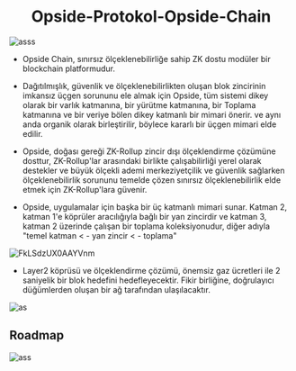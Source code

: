 <h1 align="center"> Opside-Protokol-Opside-Chain </h1>

![asss](https://user-images.githubusercontent.com/98269269/208972104-23e56bfe-6466-441a-9f89-63439a520b28.jpg)


- Opside Chain, sınırsız ölçeklenebilirliğe sahip ZK dostu modüler bir blockchain platformudur.

- Dağıtılmışlık, güvenlik ve ölçeklenebilirlikten oluşan blok zincirinin imkansız üçgen sorununu ele almak için Opside, tüm sistemi dikey olarak bir varlık katmanına, bir yürütme katmanına, bir Toplama katmanına ve bir veriye bölen dikey katmanlı bir mimari önerir. ve aynı anda organik olarak birleştirilir, böylece kararlı bir üçgen mimari elde edilir.

- Opside, doğası gereği ZK-Rollup zincir dışı ölçeklendirme çözümüne dosttur, ZK-Rollup'lar arasındaki birlikte çalışabilirliği yerel olarak destekler ve büyük ölçekli ademi merkeziyetçilik ve güvenlik sağlarken ölçeklenebilirlik sorununu temelde çözen sınırsız ölçeklenebilirlik elde etmek için ZK-Rollup'lara güvenir.

- Opside, uygulamalar için başka bir üç katmanlı mimari sunar. Katman 2, katman 1'e köprüler aracılığıyla bağlı bir yan zincirdir ve katman 3, katman 2 üzerinde çalışan bir toplama koleksiyonudur, diğer adıyla "temel katman < - yan zincir < - toplama"

![FkLSdzUX0AAYVnm](https://user-images.githubusercontent.com/98269269/208971447-3c6e275e-1ee4-4857-ae5d-bd64e75342c0.png) 

- Layer2 köprüsü ve ölçeklendirme çözümü, önemsiz gaz ücretleri ile 2 saniyelik bir blok hedefini hedefleyecektir. Fikir birliğine, doğrulayıcı düğümlerden oluşan bir ağ tarafından ulaşılacaktır.

![as](https://user-images.githubusercontent.com/98269269/208972591-e91f29a1-4548-4b88-8b89-e0302a77114e.png)

## Roadmap

![ass](https://user-images.githubusercontent.com/98269269/208972876-9843c1ab-a29b-4c53-b201-3fc01e3ddad9.jpg)
